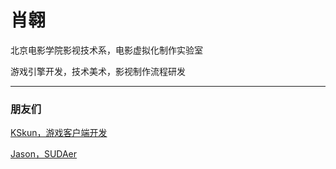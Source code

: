 # 肖翱

北京电影学院影视技术系，电影虚拟化制作实验室

游戏引擎开发，技术美术，影视制作流程研发

------

### 朋友们

[KSkun，游戏客户端开发](https://ksmeow.moe/)

[Jason，SUDAer](http://blog.f-jason.site/)